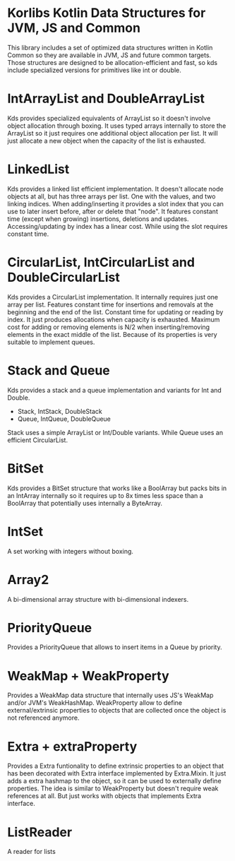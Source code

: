 # Korlibs Kotlin Data Structures for JVM, JS and Common

This library includes a set of optimized data structures written in Kotlin Common so they are available in
JVM, JS and future common targets. Those structures are designed to be allocation-efficient and fast, so kds
include specialized versions for primitives like int or double.

# IntArrayList and DoubleArrayList

Kds provides specialized equivalents of ArrayList so it doesn't involve object allocation through boxing.
It uses typed arrays internally to store the ArrayList so it just requires one additional object allocation
per list. It will just allocate a new object when the capacity of the list is exhausted.

# LinkedList

Kds provides a linked list efficient implementation. It doesn't allocate node objects at all,
but has three arrays per list. One with the values, and two linking indices.
When adding/inserting it provides a slot index that you can use to later insert before, after
or delete that "node".
It features constant time (except when growing) insertions, deletions and updates.
Accessing/updating by index has a linear cost. While using the slot requires constant time.

# CircularList, IntCircularList and DoubleCircularList

Kds provides a CircularList implementation. It internally requires just one array per list.
Features constant time for insertions and removals at the beginning and the end of the list.
Constant time for updating or reading by index. It just produces allocations when capacity is exhausted.
Maximum cost for adding or removing elements is N/2 when inserting/removing elements in the exact middle of the list.
Because of its properties is very suitable to implement queues.

# Stack and Queue

Kds provides a stack and a queue implementation and variants for Int and Double.

* Stack<T>, IntStack, DoubleStack
* Queue<T>, IntQueue, DoubleQueue

Stack uses a simple ArrayList or Int/Double variants.
While Queue uses an efficient CircularList.

# BitSet

Kds provides a BitSet structure that works like a BoolArray but packs bits in an IntArray internally so it requires
up to 8x times less space than a BoolArray that potentially uses internally a ByteArray.

# IntSet

A set working with integers without boxing.

# Array2

A bi-dimensional array structure with bi-dimensional indexers.

# PriorityQueue

Provides a PriorityQueue that allows to insert items in a Queue by priority.

# WeakMap + WeakProperty

Provides a WeakMap data structure that internally uses JS's WeakMap and/or JVM's WeakHashMap.
WeakProperty allow to define external/extrinsic properties to objects that are collected once the object is not
referenced anymore.

# Extra + extraProperty

Provides a Extra funtionality to define extrinsic properties to an object that has been decorated with Extra
interface implemented by Extra.Mixin. It just adds a extra hashmap to the object, so it can be used to externally
define properties. The idea is similar to WeakProperty but doesn't require weak references at all. But just works
with objects that implements Extra interface.

# ListReader

A reader for lists
